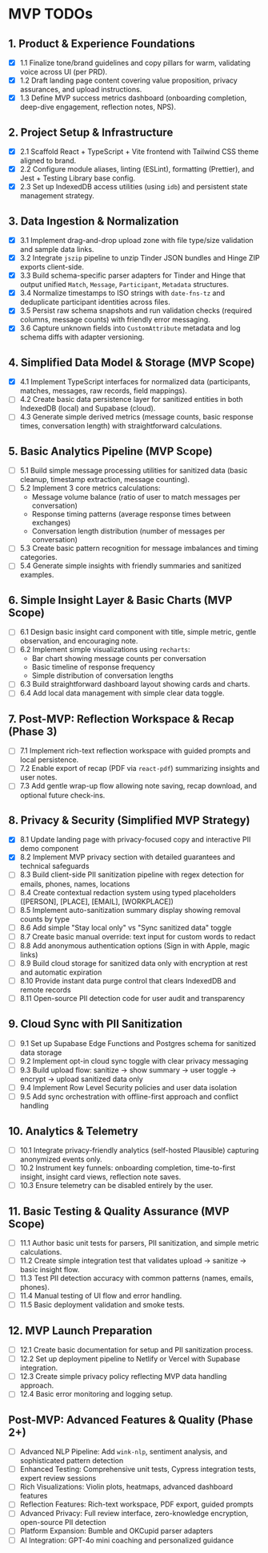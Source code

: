 # MVP TODOs

## 1. Product & Experience Foundations
- [x] 1.1 Finalize tone/brand guidelines and copy pillars for warm, validating voice across UI (per PRD).
- [x] 1.2 Draft landing page content covering value proposition, privacy assurances, and upload instructions.
- [x] 1.3 Define MVP success metrics dashboard (onboarding completion, deep-dive engagement, reflection notes, NPS).

## 2. Project Setup & Infrastructure
- [x] 2.1 Scaffold React + TypeScript + Vite frontend with Tailwind CSS theme aligned to brand.
- [x] 2.2 Configure module aliases, linting (ESLint), formatting (Prettier), and Jest + Testing Library base config.
- [x] 2.3 Set up IndexedDB access utilities (using `idb`) and persistent state management strategy.

## 3. Data Ingestion & Normalization
- [x] 3.1 Implement drag-and-drop upload zone with file type/size validation and sample data links.
- [x] 3.2 Integrate `jszip` pipeline to unzip Tinder JSON bundles and Hinge ZIP exports client-side.
- [x] 3.3 Build schema-specific parser adapters for Tinder and Hinge that output unified `Match`, `Message`, `Participant`, `Metadata` structures.
- [x] 3.4 Normalize timestamps to ISO strings with `date-fns-tz` and deduplicate participant identities across files.
- [x] 3.5 Persist raw schema snapshots and run validation checks (required columns, message counts) with friendly error messaging.
- [x] 3.6 Capture unknown fields into `CustomAttribute` metadata and log schema diffs with adapter versioning.

## 4. Simplified Data Model & Storage (MVP Scope)
- [x] 4.1 Implement TypeScript interfaces for normalized data (participants, matches, messages, raw records, field mappings).
- [ ] 4.2 Create basic data persistence layer for sanitized entities in both IndexedDB (local) and Supabase (cloud).
- [ ] 4.3 Generate simple derived metrics (message counts, basic response times, conversation length) with straightforward calculations.

## 5. Basic Analytics Pipeline (MVP Scope)
- [ ] 5.1 Build simple message processing utilities for sanitized data (basic cleanup, timestamp extraction, message counting).
- [ ] 5.2 Implement 3 core metrics calculations:
  - Message volume balance (ratio of user to match messages per conversation)
  - Response timing patterns (average response times between exchanges)
  - Conversation length distribution (number of messages per conversation)
- [ ] 5.3 Create basic pattern recognition for message imbalances and timing categories.
- [ ] 5.4 Generate simple insights with friendly summaries and sanitized examples.

## 6. Simple Insight Layer & Basic Charts (MVP Scope)
- [ ] 6.1 Design basic insight card component with title, simple metric, gentle observation, and encouraging note.
- [ ] 6.2 Implement simple visualizations using `recharts`:
  - Bar chart showing message counts per conversation
  - Basic timeline of response frequency
  - Simple distribution of conversation lengths
- [ ] 6.3 Build straightforward dashboard layout showing cards and charts.
- [ ] 6.4 Add local data management with simple clear data toggle.

## 7. Post-MVP: Reflection Workspace & Recap (Phase 3)
- [ ] 7.1 Implement rich-text reflection workspace with guided prompts and local persistence.
- [ ] 7.2 Enable export of recap (PDF via `react-pdf`) summarizing insights and user notes.
- [ ] 7.3 Add gentle wrap-up flow allowing note saving, recap download, and optional future check-ins.

## 8. Privacy & Security (Simplified MVP Strategy)
- [x] 8.1 Update landing page with privacy-focused copy and interactive PII demo component
- [x] 8.2 Implement MVP privacy section with detailed guarantees and technical safeguards
- [ ] 8.3 Build client-side PII sanitization pipeline with regex detection for emails, phones, names, locations
- [ ] 8.4 Create contextual redaction system using typed placeholders ([PERSON], [PLACE], [EMAIL], [WORKPLACE])
- [ ] 8.5 Implement auto-sanitization summary display showing removal counts by type
- [ ] 8.6 Add simple "Stay local only" vs "Sync sanitized data" toggle
- [ ] 8.7 Create basic manual override: text input for custom words to redact
- [ ] 8.8 Add anonymous authentication options (Sign in with Apple, magic links)
- [ ] 8.9 Build cloud storage for sanitized data only with encryption at rest and automatic expiration
- [ ] 8.10 Provide instant data purge control that clears IndexedDB and remote records
- [ ] 8.11 Open-source PII detection code for user audit and transparency

## 9. Cloud Sync with PII Sanitization
- [ ] 9.1 Set up Supabase Edge Functions and Postgres schema for sanitized data storage
- [ ] 9.2 Implement opt-in cloud sync toggle with clear privacy messaging
- [ ] 9.3 Build upload flow: sanitize → show summary → user toggle → encrypt → upload sanitized data only
- [ ] 9.4 Implement Row Level Security policies and user data isolation
- [ ] 9.5 Add sync orchestration with offline-first approach and conflict handling

## 10. Analytics & Telemetry
- [ ] 10.1 Integrate privacy-friendly analytics (self-hosted Plausible) capturing anonymized events only.
- [ ] 10.2 Instrument key funnels: onboarding completion, time-to-first insight, insight card views, reflection note saves.
- [ ] 10.3 Ensure telemetry can be disabled entirely by the user.

## 11. Basic Testing & Quality Assurance (MVP Scope)
- [ ] 11.1 Author basic unit tests for parsers, PII sanitization, and simple metric calculations.
- [ ] 11.2 Create simple integration test that validates upload → sanitize → basic insight flow.
- [ ] 11.3 Test PII detection accuracy with common patterns (names, emails, phones).
- [ ] 11.4 Manual testing of UI flow and error handling.
- [ ] 11.5 Basic deployment validation and smoke tests.

## 12. MVP Launch Preparation
- [ ] 12.1 Create basic documentation for setup and PII sanitization process.
- [ ] 12.2 Set up deployment pipeline to Netlify or Vercel with Supabase integration.
- [ ] 12.3 Create simple privacy policy reflecting MVP data handling approach.
- [ ] 12.4 Basic error monitoring and logging setup.

## Post-MVP: Advanced Features & Quality (Phase 2+)
- [ ] Advanced NLP Pipeline: Add `wink-nlp`, sentiment analysis, and sophisticated pattern detection
- [ ] Enhanced Testing: Comprehensive unit tests, Cypress integration tests, expert review sessions
- [ ] Rich Visualizations: Violin plots, heatmaps, advanced dashboard features
- [ ] Reflection Features: Rich-text workspace, PDF export, guided prompts
- [ ] Advanced Privacy: Full review interface, zero-knowledge encryption, open-source PII detection
- [ ] Platform Expansion: Bumble and OKCupid parser adapters
- [ ] AI Integration: GPT-4o mini coaching and personalized guidance
